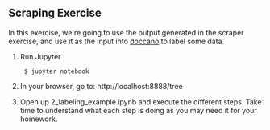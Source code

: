 ## Scraping Exercise

In this exercise, we're going to use the output generated in the scraper exercise,
and use it as the input into [doccano](https://doccano.herokuapp.com) to label
some data.

1. Run Jupyter

        $ jupyter notebook

2. In your browser, go to: http://localhost:8888/tree

3. Open up 2_labeling_example.ipynb and execute the different steps. Take
time to understand what each step is doing as you may need it for your homework.